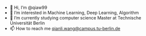 - 👋 Hi, I’m @qiaw99
- 👀 I’m interested in Machine Learning, Deep Learning, Algorithm
- 🌱 I’m currently studying computer science Master at Technische Universität Berlin
- 📫 How to reach me qianli.wang@campus.tu-berlin.de

<!---
qiaw99/qiaw99 is a ✨ special ✨ repository because its `README.md` (this file) appears on your GitHub profile.
You can click the Preview link to take a look at your changes.
--->

